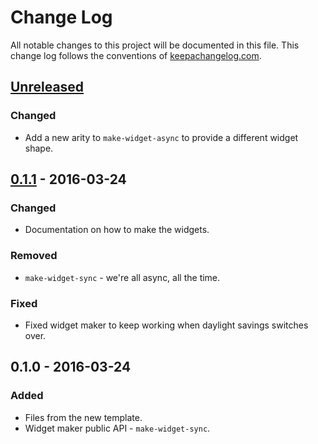 # Change Log
All notable changes to this project will be documented in this file. This change log follows the conventions of [keepachangelog.com](http://keepachangelog.com/).

## [Unreleased]
### Changed
- Add a new arity to `make-widget-async` to provide a different widget shape.

## [0.1.1] - 2016-03-24
### Changed
- Documentation on how to make the widgets.

### Removed
- `make-widget-sync` - we're all async, all the time.

### Fixed
- Fixed widget maker to keep working when daylight savings switches over.

## 0.1.0 - 2016-03-24
### Added
- Files from the new template.
- Widget maker public API - `make-widget-sync`.

[Unreleased]: https://github.com/your-name/flights-logger/compare/0.1.1...HEAD
[0.1.1]: https://github.com/your-name/flights-logger/compare/0.1.0...0.1.1
